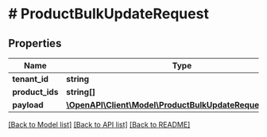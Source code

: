 # # ProductBulkUpdateRequest


## Properties 


Name | Type | Description | Notes
------------ | ------------- | ------------- | -------------
**tenant_id**| **string** |   | [optional]
**product_ids**| **string[]** |   | [optional]
**payload**| [**\OpenAPI\Client\Model\ProductBulkUpdateRequestPayload**](ProductBulkUpdateRequestPayload.md) |   | [optional]


[[Back to Model list]](../../README.md#models) [[Back to API list]](../../README.md#endpoints) [[Back to README]](../../README.md)

